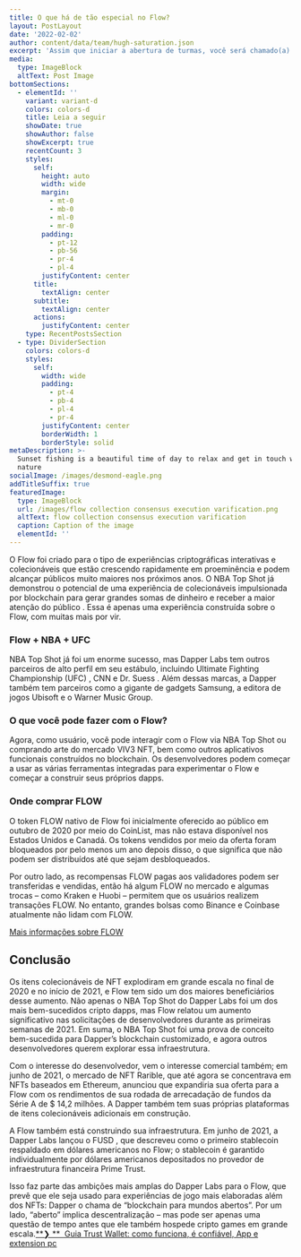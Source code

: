 ```yaml
---
title: O que há de tão especial no Flow?
layout: PostLayout
date: '2022-02-02'
author: content/data/team/hugh-saturation.json
excerpt: 'Assim que iniciar a abertura de turmas, você será chamado(a)'
media:
  type: ImageBlock
  altText: Post Image
bottomSections:
  - elementId: ''
    variant: variant-d
    colors: colors-d
    title: Leia a seguir
    showDate: true
    showAuthor: false
    showExcerpt: true
    recentCount: 3
    styles:
      self:
        height: auto
        width: wide
        margin:
          - mt-0
          - mb-0
          - ml-0
          - mr-0
        padding:
          - pt-12
          - pb-56
          - pr-4
          - pl-4
        justifyContent: center
      title:
        textAlign: center
      subtitle:
        textAlign: center
      actions:
        justifyContent: center
    type: RecentPostsSection
  - type: DividerSection
    colors: colors-d
    styles:
      self:
        width: wide
        padding:
          - pt-4
          - pb-4
          - pl-4
          - pr-4
        justifyContent: center
        borderWidth: 1
        borderStyle: solid
metaDescription: >-
  Sunset fishing is a beautiful time of day to relax and get in touch with
  nature
socialImage: /images/desmond-eagle.png
addTitleSuffix: true
featuredImage:
  type: ImageBlock
  url: /images/flow collection consensus execution varification.png
  altText: flow collection consensus execution varification
  caption: Caption of the image
  elementId: ''
---
```

O Flow foi criado para o tipo de experiências criptográficas interativas e colecionáveis ​​que estão crescendo rapidamente em proeminência e podem alcançar públicos muito maiores nos próximos anos. O NBA Top Shot já demonstrou o potencial de uma experiência de colecionáveis ​​impulsionada por blockchain para gerar grandes somas de dinheiro e receber a maior atenção do público . Essa é apenas uma experiência construída sobre o Flow, com muitas mais por vir.



### Flow + NBA + UFC

NBA Top Shot já foi um enorme sucesso, mas Dapper Labs tem outros parceiros de alto perfil em seu estábulo, incluindo Ultimate Fighting Championship (UFC) , CNN e Dr. Suess . Além dessas marcas, a Dapper também tem parceiros como a gigante de gadgets Samsung, a editora de jogos Ubisoft e o Warner Music Group.

### O que você pode fazer com o Flow?

Agora, como usuário, você pode interagir com o Flow via NBA Top Shot ou comprando arte do mercado VIV3 NFT, bem como outros aplicativos funcionais construídos no blockchain. Os desenvolvedores podem começar a usar as várias ferramentas integradas para experimentar o Flow e começar a construir seus próprios dapps.

### Onde comprar FLOW

O token FLOW nativo de Flow foi inicialmente oferecido ao público em outubro de 2020 por meio do CoinList, mas não estava disponível nos Estados Unidos e Canadá. Os tokens vendidos por meio da oferta foram bloqueados por pelo menos um ano depois disso, o que significa que não podem ser distribuídos até que sejam desbloqueados.

Por outro lado, as recompensas FLOW pagas aos validadores podem ser transferidas e vendidas, então há algum FLOW no mercado e algumas trocas – como Kraken e Huobi – permitem que os usuários realizem transações FLOW. No entanto, grandes bolsas como Binance e Coinbase atualmente não lidam com FLOW.

[Mais informações sobre FLOW](https://portalcripto.com.br/criptomoedas/FLOW/flow/USD/)

## Conclusão

Os itens colecionáveis ​​de NFT explodiram em grande escala no final de 2020 e no início de 2021, e Flow tem sido um dos maiores beneficiários desse aumento. Não apenas o NBA Top Shot do Dapper Labs foi um dos mais bem-sucedidos cripto dapps, mas Flow relatou um aumento significativo nas solicitações de desenvolvedores durante as primeiras semanas de 2021. Em suma, o NBA Top Shot foi uma prova de conceito bem-sucedida para Dapper’s blockchain customizado, e agora outros desenvolvedores querem explorar essa infraestrutura.



Com o interesse do desenvolvedor, vem o interesse comercial também; em junho de 2021, o mercado de NFT Rarible, que até agora se concentrava em NFTs baseados em Ethereum, anunciou que expandiria sua oferta para a Flow com os rendimentos de sua rodada de arrecadação de fundos da Série A de $ 14,2 milhões. A Dapper também tem suas próprias plataformas de itens colecionáveis ​​adicionais em construção.

A Flow também está construindo sua infraestrutura. Em junho de 2021, a Dapper Labs lançou o FUSD , que descreveu como o primeiro stablecoin respaldado em dólares americanos no Flow; o stablecoin é garantido individualmente por dólares americanos depositados no provedor de infraestrutura financeira Prime Trust.

Isso faz parte das ambições mais amplas do Dapper Labs para o Flow, que prevê que ele seja usado para experiências de jogo mais elaboradas além dos NFTs: Dapper o chama de “blockchain para mundos abertos”. Por um lado, “aberto” implica descentralização – mas pode ser apenas uma questão de tempo antes que ele também hospede cripto games em grande escala.[**❯ **  Guia Trust Wallet: como funciona, é confiável, App e extension pc](https://portalcripto.com.br/guia-trust-wallet-como-funciona-e-confiavel-extensao-pc/)


